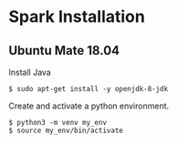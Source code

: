 # Spark Installation

## Ubuntu Mate 18.04

Install Java

```shell
$ sudo apt-get install -y openjdk-8-jdk
```

Create and activate a python environment.

```shell
$ python3 -m venv my_env
$ source my_env/bin/activate
```



